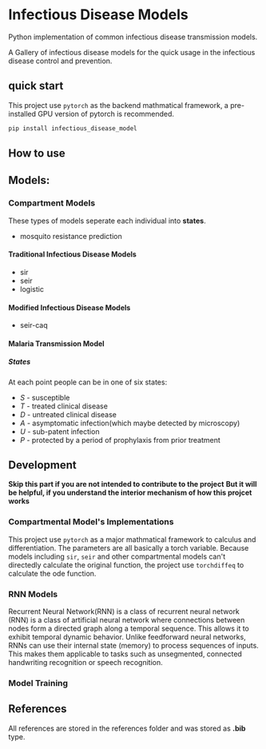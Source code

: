 # Infectious Disease Models
Python implementation of common infectious disease transmission models.

A Gallery of infectious disease models for the quick usage in the infectious disease control and prevention.

## quick start
This project use `pytorch` as the backend mathmatical framework, a pre-installed GPU version of pytorch is recommended.
```bash
pip install infectious_disease_model
```

## How to use

## Models:

### Compartment Models
These types of models seperate each individual into **states**.
- mosquito resistance prediction

#### Traditional Infectious Disease Models
- sir
- seir
- logistic

#### Modified Infectious Disease Models
- seir-caq

#### Malaria Transmission Model

##### States
At each point people can be in one of six states:
- *S* - susceptible
- *T* - treated clinical disease
- *D* - untreated clinical disease
- *A* - asymptomatic infection(which maybe detected by microscopy)
- *U* - sub-patent infection
- *P* - protected by a period of prophylaxis from prior treatment

## Development
**Skip this part if you are not intended to contribute to the project**
**But it will be helpful, if you understand the interior mechanism of how this projcet works**
### Compartmental Model's Implementations
This project use `pytorch` as a major mathmatical framework to calculus and differentiation. The parameters are all basically a torch variable.
Because models including `sir`, `seir` and other compartmental models can't directedly calculate the original function, the project use `torchdiffeq` to calculate the ode function.

### RNN Models
Recurrent Neural Network(RNN) is a class of recurrent neural network (RNN) is a class of artificial neural network where connections between nodes form a directed graph along a temporal sequence. This allows it to exhibit temporal dynamic behavior. Unlike feedforward neural networks, RNNs can use their internal state (memory) to process sequences of inputs. This makes them applicable to tasks such as unsegmented, connected handwriting recognition or speech recognition.

### Model Training

## References
All references are stored in the references folder and was stored as **.bib** type.
